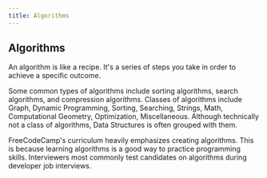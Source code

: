 ```yaml
---
title: Algorithms
---
```

## Algorithms

An algorithm is like a recipe. It's a series of steps you take in order to achieve a specific outcome.

Some common types of algorithms include sorting algorithms, search algorithms, and compression algorithms. Classes of algorithms include Graph, Dynamic Programming, Sorting, Searching, Strings, Math, Computational Geometry, Optimization, Miscellaneous. Although technically not a class of algorithms, Data Structures is often grouped with them. 


FreeCodeCamp's curriculum heavily emphasizes creating algorithms. This is because learning algorithms is a good way to practice programming skills. Interviewers most commonly test candidates on algorithms during developer job interviews.
